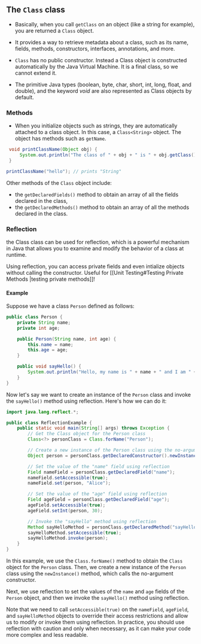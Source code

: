 ## The `Class` class
- Basically, when you call `getClass` on an object (like a string for example), you are returned a `Class` object. 
- It provides a way to retrieve metadata about a class, such as its name, fields, methods, constructors, interfaces, annotations, and more.

- `Class` has no public constructor. Instead a Class object is constructed automatically by the Java Virtual Machine. It is a final class, so we cannot extend it. 
- The primitive Java types (boolean, byte, char, short, int, long, float, and double), and the keyword _void_ are also represented as Class objects by default.

### Methods
- When you initialize objects such as strings, they are automatically attached to a class object. In this case, a `Class<String>` object. The object has methods such as `getName`. 
```java
 void printClassName(Object obj) {
	 System.out.println("The class of " + obj + " is " + obj.getClass().getName());
 }

printClassName("hello"); // prints "String"
```

Other methods of the `Class` object include: 
- the `getDeclaredFields()` method to obtain an array of all the fields declared in the class,
- the `getDeclaredMethods()` method to obtain an array of all the methods declared in the class.

### Reflection
the Class class can be used for reflection, which is a powerful mechanism in Java that allows you to examine and modify the behavior of a class at runtime.

Using reflection, you can access private fields and even intialize objects without calling the constructor. Useful for [[Unit Testing#Testing Private Methods |testing private methods]]!

#### Example
Suppose we have a class `Person` defined as follows:
```java
public class Person {
    private String name;
    private int age;

    public Person(String name, int age) {
        this.name = name;
        this.age = age;
    }

    public void sayHello() {
        System.out.println("Hello, my name is " + name + " and I am " + age + " years old.");
    }
}
```

Now let's say we want to create an instance of the `Person` class and invoke the `sayHello()` method using reflection. Here's how we can do it:
```java
import java.lang.reflect.*;

public class ReflectionExample {
    public static void main(String[] args) throws Exception {
        // Get the Class object for the Person class
        Class<?> personClass = Class.forName("Person");

        // Create a new instance of the Person class using the no-argument constructor
        Object person = personClass.getDeclaredConstructor().newInstance();

        // Set the value of the "name" field using reflection
        Field nameField = personClass.getDeclaredField("name");
        nameField.setAccessible(true);
        nameField.set(person, "Alice");

        // Set the value of the "age" field using reflection
        Field ageField = personClass.getDeclaredField("age");
        ageField.setAccessible(true);
        ageField.setInt(person, 30);

        // Invoke the "sayHello" method using reflection
        Method sayHelloMethod = personClass.getDeclaredMethod("sayHello");
        sayHelloMethod.setAccessible(true);
        sayHelloMethod.invoke(person);
    }
}
```

In this example, we use the `Class.forName()` method to obtain the `Class` object for the `Person` class. Then, we create a new instance of the `Person` class using the `newInstance()` method, which calls the no-argument constructor.

Next, we use reflection to set the values of the `name` and `age` fields of the `Person` object, and then we invoke the `sayHello()` method using reflection.

Note that we need to call `setAccessible(true)` on the `nameField`, `ageField`, and `sayHelloMethod` objects to override their access restrictions and allow us to modify or invoke them using reflection. In practice, you should use reflection with caution and only when necessary, as it can make your code more complex and less readable.